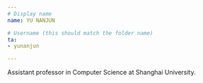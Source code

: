 ```yaml
---
# Display name
name: YU NANJUN

# Username (this should match the folder name)
ta:
- yunanjun

---
```


Assistant professor in Computer Science at Shanghai University.

